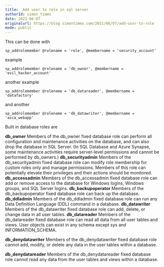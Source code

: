```yaml
---
title:  Add user to role in sql server
authorId: simon_timms
date: 2021-06-07
originalurl: https://blog.simontimms.com/2021/06/07/add-user-to-role
mode: public
---
```




This can be done with 

```
sp_addrolemember @rolename = 'role', @membername = 'security_account'
```

example

```
sp_addrolemember @rolename = 'db_owner', @membername = 'evil_hacker_account'
```

another example

```
sp_addrolemember @rolename = 'db_datareader', @membername = 'datafactory'
```

and another 

```
sp_addrolemember @rolename = 'db_datawriter', @membername = 'asca_webapp'
```

Built in database roles are 

**db_owner** Members of the db_owner fixed database role can perform all configuration and maintenance activities on the database, and can also drop the database in SQL Server. (In SQL Database and Azure Synapse, some maintenance activities require server-level permissions and cannot be performed by db_owners.)
**db_securityadmin** Members of the db_securityadmin fixed database role can modify role membership for custom roles only and manage permissions. Members of this role can potentially elevate their privileges and their actions should be monitored.
**db_accessadmin** Members of the db_accessadmin fixed database role can add or remove access to the database for Windows logins, Windows groups, and SQL Server logins.
**db_backupoperator** Members of the db_backupoperator fixed database role can back up the database.
**db_ddladmin** Members of the db_ddladmin fixed database role can run any Data Definition Language (DDL) command in a database.
**db_datawriter** Members of the db_datawriter fixed database role can add, delete, or change data in all user tables.
**db_datareader** Members of the db_datareader fixed database role can read all data from all user tables and views. User objects can exist in any schema except sys and INFORMATION_SCHEMA.

**db_denydatawriter** Members of the db_denydatawriter fixed database role cannot add, modify, or delete any data in the user tables within a database.

**db_denydatareader** Members of the db_denydatareader fixed database role cannot read any data from the user tables and views within a database.